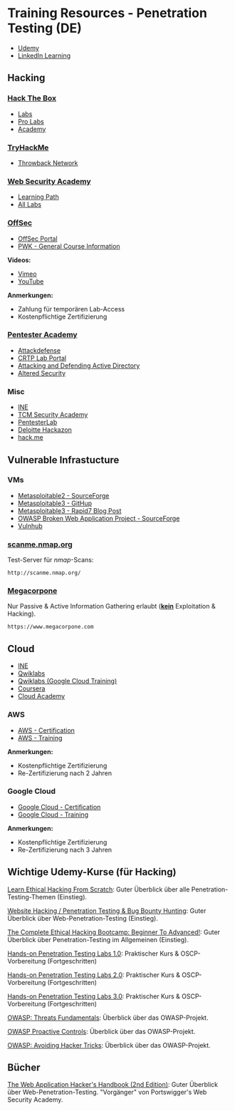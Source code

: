 # Training Resources - Penetration Testing (DE)

- [Udemy](https://www.udemy.com/de/)
- [LinkedIn Learning](https://learning.linkedin.com/)

## Hacking

###  [Hack The Box](https://www.hackthebox.eu/)

- [Labs](https://app.hackthebox.com/)
- [Pro Labs](https://app.hackthebox.com/prolabs)
- [Academy](https://academy.hackthebox.eu/login)

### [TryHackMe](https://tryhackme.com/)

- [Throwback Network](https://tryhackme.com/network/throwback)

### [Web Security Academy](https://portswigger.net/web-security)

- [Learning Path](https://portswigger.net/web-security/learning-path)
- [All Labs](https://portswigger.net/web-security/all-labs)

### [OffSec](https://www.offsec.com/)

- [OffSec Portal](https://portal.offsec.com/)
- [PWK - General Course Information](https://www.offsec.com/wp-content/uploads/2023/03/PEN-200-Module-General-Course-Info.pdf)

**Videos:**

- [Vimeo](https://vimeo.com/offsec)
- [YouTube](https://www.youtube.com/@OffSecTraining)

**Anmerkungen:**

- Zahlung für temporären Lab-Access
- Kostenpflichtige Zertifizierung
 
### [Pentester Academy](https://www.pentesteracademy.com/)

- [ Attackdefense](https://attackdefense.pentesteracademy.com/members)
- [CRTP Lab Portal](https://adlab.enterprisesecurity.io/)
- [Attacking and Defending Active Directory](https://www.pentesteracademy.com/course?id=47)
- [Altered Security](https://www.alteredsecurity.com/)

### Misc 

- [INE](https://my.ine.com/)
- [TCM Security Academy](https://academy.tcm-sec.com/)
- [PentesterLab](https://pentesterlab.com/)
- [Deloitte Hackazon](https://hackazon.org/)
- [hack.me](https://hack.me)

## Vulnerable Infrastucture

### VMs

- [Metasploitable2 - SourceForge](https://sourceforge.net/projects/metasploitable/)
- [Metasploitable3 - GitHup](https://github.com/rapid7/metasploitable3)
- [Metasploitable3 - Rapid7 Blog Post](https://www.rapid7.com/blog/post/2016/11/15/test-your-might-with-the-shiny-new-metasploitable3/)
- [OWASP Broken Web Application Project - SourceForge](https://sourceforge.net/projects/owaspbwa/)
- [Vulnhub](https://www.vulnhub.com)

### [scanme.nmap.org](http://scanme.nmap.org/)

Test-Server für *nmap*-Scans:

```
http://scanme.nmap.org/
```

### [Megacorpone](https://www.megacorpone.com)

Nur Passive & Active Information Gathering erlaubt (**<u>kein</u>** Exploitation & Hacking).

```
https://www.megacorpone.com
```

## Cloud

- [INE](https://my.ine.com/)
- [Qwiklabs](https://www.qwiklabs.com/)
- [Qwiklabs (Google Cloud Training)](https://google.qwiklabs.com/)
- [Coursera](https://www.coursera.org/)
- [Cloud Academy](https://cloudacademy.com/)

### AWS

- [AWS - Certification](https://aws.amazon.com/de/certification/)
- [AWS - Training](https://aws.amazon.com/de/training/)

**Anmerkungen:**

- Kostenpflichtige Zertifizierung
- Re-Zertifizierung nach 2 Jahren

### Google Cloud

- [Google Cloud - Certification](https://cloud.google.com/certification)
- [Google Cloud - Training](https://cloud.google.com/training)

**Anmerkungen:**

- Kostenpflichtige Zertifizierung
- Re-Zertifizierung nach 3 Jahren

## Wichtige Udemy-Kurse (für Hacking)

[Learn Ethical Hacking From Scratch](https://www.udemy.com/course/learn-ethical-hacking-from-scratch/):
Guter Überblick über alle Penetration-Testing-Themen (Einstieg).

[Website Hacking / Penetration Testing & Bug Bounty Hunting](https://www.udemy.com/course/learn-website-hacking-penetration-testing-from-scratch/):
Guter Überblick über Web-Penetration-Testing (Einstieg).

[The Complete Ethical Hacking Bootcamp: Beginner To Advanced!](https://www.udemy.com/course/the-complete-ethical-hacking-bootcamp/):
Guter Überblick über Penetration-Testing im Allgemeinen (Einstieg).

[Hands-on Penetration Testing Labs 1.0](https://www.udemy.com/course/kali-linux-hands-on-penetration-testing-labs/):
Praktischer Kurs & OSCP-Vorbereitung (Fortgeschritten)

[Hands-on Penetration Testing Labs 2.0](https://www.udemy.com/course/hands-on-penetration-testing-labs-20/):
Praktischer Kurs & OSCP-Vorbereitung (Fortgeschritten)

[Hands-on Penetration Testing Labs 3.0](https://www.udemy.com/course/hands-on-penetration-testing-labs-30/):
Praktischer Kurs & OSCP-Vorbereitung (Fortgeschritten)

[OWASP: Threats Fundamentals](https://www.udemy.com/course/owasp-threats-fundamentals/):
Überblick über das OWASP-Projekt.

[OWASP Proactive Controls](https://www.udemy.com/course/owasp-proactive-controls/):
Überblick über das OWASP-Projekt.

[OWASP: Avoiding Hacker Tricks](https://www.udemy.com/course/owasp-avoiding-hacker-tricks/):
Überblick über das OWASP-Projekt.

## Bücher

[The Web Application Hacker's Handbook (2nd Edition)](https://www.amazon.de/Web-Application-Hackers-Handbook-Exploiting/dp/8126533404):
Guter Überblick über Web-Penetration-Testing. "Vorgänger" von Portswigger's Web Security Academy.
